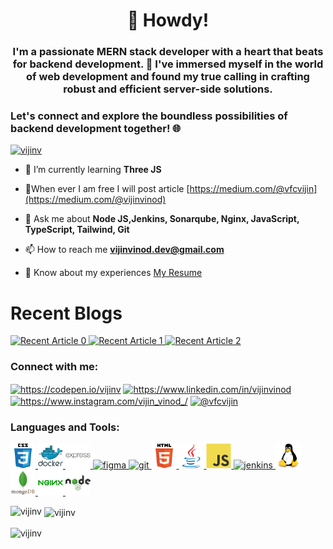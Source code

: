<h1 align="center">👋 Howdy!</h1>
<h3 align="center">I'm a passionate MERN stack developer with a heart that beats for backend development. 🚀 I've immersed myself in the world of web development and found my true calling in crafting robust and efficient server-side solutions.</h3>
<h3>Let's connect and explore the boundless possibilities of backend development together! 🌐</h3>

<p align="left"> <a href="https://github.com/ryo-ma/github-profile-trophy"><img src="https://github-profile-trophy.vercel.app/?username=vijinv" alt="vijinv" /></a> </p>

- 🌱 I’m currently learning **Three JS**

- 📝When ever I am free I will post article [https://medium.com/@vfcvijin](https://medium.com/@vijinvinod)

- 💬 Ask me about **Node JS,Jenkins, Sonarqube, Nginx, JavaScript, TypeScript, Tailwind, Git**

- 📫 How to reach me **vijinvinod.dev@gmail.com**

- 📄 Know about my experiences [My Resume](https://drive.google.com/file/d/1l7wCrH7z172-9_jonbhJTFS7PvIV8OWw/view?usp=sharing)

<!-- BLOG-POST-LIST:START -->
<h1 align="left">Recent Blogs</h1>

<a target="_blank" href="https://github-readme-medium-recent-article.vercel.app/medium/@vijinvinod/0">
  <img src="https://github-readme-medium-recent-article.vercel.app/medium/@vijinvinod/0" alt="Recent Article 0">
</a>

<a target="_blank" href="https://github-readme-medium-recent-article.vercel.app/medium/@vijinvinod/1">
  <img src="https://github-readme-medium-recent-article.vercel.app/medium/@vijinvinod/1" alt="Recent Article 1">
</a>

<a target="_blank" href="https://github-readme-medium-recent-article.vercel.app/medium/@vijinvinod/2">
  <img src="https://github-readme-medium-recent-article.vercel.app/medium/@vijinvinod/2" alt="Recent Article 2">
</a>

<!-- BLOG-POST-LIST:END -->


<h3 align="left">Connect with me:</h3>
<p align="left">
<a href="https://codepen.io/vijinv" target="blank"><img align="center" src="https://raw.githubusercontent.com/rahuldkjain/github-profile-readme-generator/master/src/images/icons/Social/codepen.svg" alt="https://codepen.io/vijinv" height="30" width="40" /></a>
<a href="https://www.linkedin.com/in/vijinvinod" target="blank"><img align="center" src="https://raw.githubusercontent.com/rahuldkjain/github-profile-readme-generator/master/src/images/icons/Social/linked-in-alt.svg" alt="https://www.linkedin.com/in/vijinvinod" height="30" width="40" /></a>
<a href="https://www.instagram.com/vijin_vinod_/" target="blank"><img align="center" src="https://raw.githubusercontent.com/rahuldkjain/github-profile-readme-generator/master/src/images/icons/Social/instagram.svg" alt="https://www.instagram.com/vijin_vinod_/" height="30" width="40" /></a>
<a href="https://medium.com/@vijinvinod" target="blank"><img align="center" src="https://raw.githubusercontent.com/rahuldkjain/github-profile-readme-generator/master/src/images/icons/Social/medium.svg" alt="@vfcvijin" height="30" width="40" /></a>
</p>

<h3 align="left">Languages and Tools:</h3>
<p align="left"> <a href="https://www.w3schools.com/css/" target="_blank" rel="noreferrer"> <img src="https://raw.githubusercontent.com/devicons/devicon/master/icons/css3/css3-original-wordmark.svg" alt="css3" width="40" height="40"/> </a> <a href="https://www.docker.com/" target="_blank" rel="noreferrer"> <img src="https://raw.githubusercontent.com/devicons/devicon/master/icons/docker/docker-original-wordmark.svg" alt="docker" width="40" height="40"/> </a> <a href="https://expressjs.com" target="_blank" rel="noreferrer"> <img src="https://raw.githubusercontent.com/devicons/devicon/master/icons/express/express-original-wordmark.svg" alt="express" width="40" height="40"/> </a> <a href="https://www.figma.com/" target="_blank" rel="noreferrer"> <img src="https://www.vectorlogo.zone/logos/figma/figma-icon.svg" alt="figma" width="40" height="40"/> </a> <a href="https://git-scm.com/" target="_blank" rel="noreferrer"> <img src="https://www.vectorlogo.zone/logos/git-scm/git-scm-icon.svg" alt="git" width="40" height="40"/> </a> <a href="https://www.w3.org/html/" target="_blank" rel="noreferrer"> <img src="https://raw.githubusercontent.com/devicons/devicon/master/icons/html5/html5-original-wordmark.svg" alt="html5" width="40" height="40"/> </a> <a href="https://www.java.com" target="_blank" rel="noreferrer"> <img src="https://raw.githubusercontent.com/devicons/devicon/master/icons/java/java-original.svg" alt="java" width="40" height="40"/> </a> <a href="https://developer.mozilla.org/en-US/docs/Web/JavaScript" target="_blank" rel="noreferrer"> <img src="https://raw.githubusercontent.com/devicons/devicon/master/icons/javascript/javascript-original.svg" alt="javascript" width="40" height="40"/> </a> <a href="https://www.jenkins.io" target="_blank" rel="noreferrer"> <img src="https://www.vectorlogo.zone/logos/jenkins/jenkins-icon.svg" alt="jenkins" width="40" height="40"/> </a> <a href="https://www.linux.org/" target="_blank" rel="noreferrer"> <img src="https://raw.githubusercontent.com/devicons/devicon/master/icons/linux/linux-original.svg" alt="linux" width="40" height="40"/> </a> <a href="https://www.mongodb.com/" target="_blank" rel="noreferrer"> <img src="https://raw.githubusercontent.com/devicons/devicon/master/icons/mongodb/mongodb-original-wordmark.svg" alt="mongodb" width="40" height="40"/> </a> <a href="https://www.nginx.com" target="_blank" rel="noreferrer"> <img src="https://raw.githubusercontent.com/devicons/devicon/master/icons/nginx/nginx-original.svg" alt="nginx" width="40" height="40"/> </a> <a href="https://nodejs.org" target="_blank" rel="noreferrer"> <img src="https://raw.githubusercontent.com/devicons/devicon/master/icons/nodejs/nodejs-original-wordmark.svg" alt="nodejs" width="40" height="40"/> </a> </p>

<p><img align="left" src="https://github-readme-stats.vercel.app/api/top-langs?username=vijinv&show_icons=true&locale=en&layout=compact" alt="vijinv" /></p>

<p>&nbsp;<img align="center" src="https://github-readme-stats.vercel.app/api?username=vijinv&show_icons=true&locale=en" alt="vijinv" /></p>

<p><img align="center" src="https://github-readme-streak-stats.herokuapp.com/?user=vijinv&" alt="vijinv" /></p>
